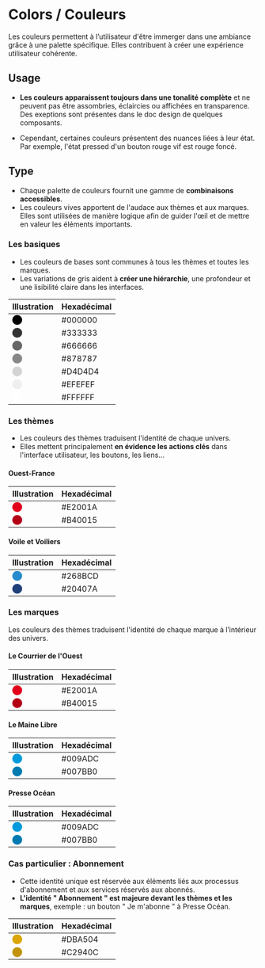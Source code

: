# Colors / Couleurs

Les couleurs permettent à l’utilisateur d'être immerger dans une ambiance grâce à une palette spécifique. Elles contribuent à créer une expérience utilisateur cohérente.

## Usage

- **Les couleurs apparaissent toujours dans une tonalité complète** et ne peuvent pas être assombries, éclaircies ou affichées en transparence. Des exeptions sont présentes dans le doc design de quelques composants.

- Cependant, certaines couleurs présentent des nuances liées à leur état. Par exemple, l'état pressed d'un bouton rouge vif est rouge foncé.

## Type

- Chaque palette de couleurs fournit une gamme de **combinaisons accessibles**.
- Les couleurs vives apportent de l'audace aux thèmes et aux marques. Elles sont utilisées de manière logique afin de guider l'œil et de mettre en valeur les éléments importants.

### Les basiques

- Les couleurs de bases sont communes à tous les thèmes et toutes les marques.
- Les variations de gris aident à **créer une hiérarchie**, une profondeur et une lisibilité claire dans les interfaces.

Illustration | Hexadécimal
------------ | ------------- |
<span style="display: inline-block; width: 20px; height: 20px; border-radius: 50%; background: #000000"></span> | #000000
<span style="display: inline-block; width: 20px; height: 20px; border-radius: 50%; background: #333333"></span> | #333333
<span style="display: inline-block; width: 20px; height: 20px; border-radius: 50%; background: #666666"></span> | #666666
<span style="display: inline-block; width: 20px; height: 20px; border-radius: 50%; background: #878787"></span> | #878787
<span style="display: inline-block; width: 20px; height: 20px; border-radius: 50%; background: #D4D4D4"></span> | #D4D4D4
<span style="display: inline-block; width: 20px; height: 20px; border-radius: 50%; background: #EFEFEF"></span> | #EFEFEF
<span style="display: inline-block; width: 20px; height: 20px; border-radius: 50%; background: #FFFFFF"></span> | #FFFFFF  

### Les thèmes

- Les couleurs des thèmes traduisent l'identité de chaque univers.
- Elles mettent principalement **en évidence les actions clés** dans l'interface utilisateur, les boutons, les liens...

#### Ouest-France

Illustration | Hexadécimal
------------ | ------------- |
<span style="display: inline-block; width: 20px; height: 20px; border-radius: 50%; background: #E2001A"></span> | #E2001A
<span style="display: inline-block; width: 20px; height: 20px; border-radius: 50%; background: #B40015"></span> | #B40015

#### Voile et Voiliers

Illustration | Hexadécimal
------------ | ------------- |
<span style="display: inline-block; width: 20px; height: 20px; border-radius: 50%; background: #268BCD"></span> | #268BCD
<span style="display: inline-block; width: 20px; height: 20px; border-radius: 50%; background: #20407A"></span> | #20407A

### Les marques

Les couleurs des thèmes traduisent l'identité de chaque marque à l’intérieur des univers.

#### Le Courrier de l'Ouest

Illustration | Hexadécimal
------------ | ------------- |
<span style="display: inline-block; width: 20px; height: 20px; border-radius: 50%; background: #E2001A"></span> | #E2001A
<span style="display: inline-block; width: 20px; height: 20px; border-radius: 50%; background: #B40015"></span> | #B40015

#### Le Maine Libre

Illustration | Hexadécimal
------------ | ------------- |
<span style="display: inline-block; width: 20px; height: 20px; border-radius: 50%; background: #009ADC"></span> | #009ADC
<span style="display: inline-block; width: 20px; height: 20px; border-radius: 50%; background: #007BB0"></span> | #007BB0

#### Presse Océan

Illustration | Hexadécimal
------------ | ------------- |
<span style="display: inline-block; width: 20px; height: 20px; border-radius: 50%; background: #009ADC"></span> | #009ADC
<span style="display: inline-block; width: 20px; height: 20px; border-radius: 50%; background: #007BB0"></span> | #007BB0

### Cas particulier : Abonnement

- Cette identité unique est réservée aux éléments liés aux processus d'abonnement et aux services réservés aux abonnés.
- **L'identité " Abonnement " est majeure devant les thèmes et les marques**, exemple : un bouton " Je m'abonne " à Presse Océan.

Illustration | Hexadécimal
------------ | ------------- |
<span style="display: inline-block; width: 20px; height: 20px; border-radius: 50%; background: #DBA504"></span> | #DBA504
<span style="display: inline-block; width: 20px; height: 20px; border-radius: 50%; background: #C2940C"></span> | #C2940C

